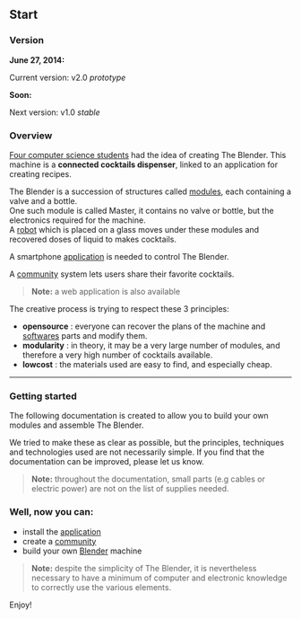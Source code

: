 ## Start

### Version

__June 27, 2014:__

Current version: v2.0 _prototype_

__Soon:__

Next version: v1.0 _stable_

### Overview

[Four computer science students](#/about) had the idea of creating The Blender. This machine is a __connected cocktails dispenser__, linked to an application for creating recipes.

The Blender is a succession of structures called [modules](#/doc/en/module), each containing a valve and a bottle.  
One such module is called Master, it contains no valve or bottle, but the electronics required for the machine.  
A [robot](#/doc/en/robot) which is placed on a glass moves under these modules and recovered doses of liquid to makes cocktails.

A smartphone [application](#/doc/en/application) is needed to control The Blender.

A [community](#/doc/en/community) system lets users share their favorite cocktails.
> __Note:__ a web application is also available

The creative process is trying to respect these 3 principles:
* __opensource__ : everyone can recover the plans of the machine and [softwares](https://github.com/vrap/) parts and modify them.
* __modularity__ : in theory, it may be a very large number of modules, and therefore a very high number of cocktails available. 
* __lowcost__ : the materials used are easy to find, and especially cheap.

* * *

### Getting started

The following documentation is created to allow you to build your own modules and assemble The Blender.

We tried to make these as clear as possible, but the principles, techniques and technologies used are not necessarily simple. If you find that the documentation can be improved, please let us know.  

> __Note:__ throughout the documentation, small parts (e.g cables or electric power) are not on the list of supplies needed.

### Well, now you can:

* install the [application](#/doc/en/application)
* create a [community](#/doc/en/community)
* build your own [Blender](#/doc/en/blender) machine

> __Note:__ despite the simplicity of The Blender, it is nevertheless necessary to have a minimum of computer and electronic knowledge to correctly use the various elements.

Enjoy!
